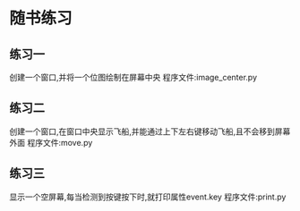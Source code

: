 # 随书练习

## 练习一 
创建一个窗口,并将一个位图绘制在屏幕中央
程序文件:image_center.py

## 练习二 
创建一个窗口,在窗口中央显示飞船,并能通过上下左右键移动飞船,且不会移到屏幕外面
程序文件:move.py

## 练习三
显示一个空屏幕,每当检测到按键按下时,就打印属性event.key
程序文件:print.py
